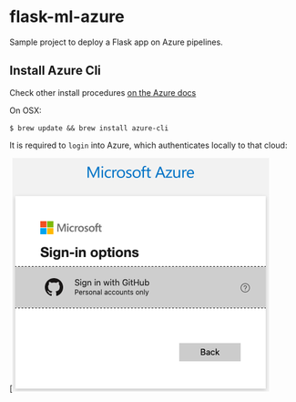 # flask-ml-azure

Sample project to deploy a Flask app on Azure pipelines.


## Install Azure Cli

Check other install procedures [on the Azure docs](https://docs.microsoft.com/en-us/cli/azure/?view=azure-cli-latest)

On OSX:

```
$ brew update && brew install azure-cli
```

It is required to `login` into Azure, which authenticates locally to that cloud:

[![image](resources/az-login.png)
